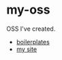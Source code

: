 # my-oss
OSS I've created.

- [boilerplates](https://github.com/aiinkiestism/boilerplates)
- [my site](https://github.com/aiinkiestism/hashmimic)
